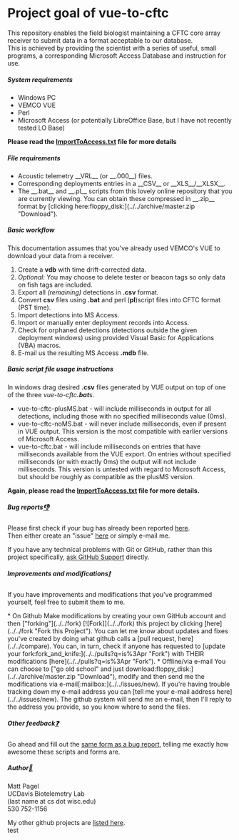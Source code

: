 # Project goal of vue-to-cftc #
This repository enables the field biologist maintaining a CFTC core array receiver to submit data in a format acceptable to our database.<br>
This is achieved by providing the scientist with a series of useful, small programs, a corresponding Microsoft Access Database and instruction for use.

##### System requirements
<ul><li>Windows PC<br>
</li><li>VEMCO VUE<br>
</li><li>Perl<br>
</li><li>Microsoft Access (or potentially LibreOffice Base, but I have not recently tested LO Base)
</li></ul>
 <strong>Please read the <a href='ImportToAccess.txt'>ImportToAccess.txt</a> file for more details</strong><br>

##### File requirements
  <ul><li>Acoustic telemetry __VRL__ (or __.000__) files.</li>
  <li>Corresponding deployments entries in a __CSV__ or __XLS__/__XLSX__.</li>
  <li>The __.bat__ and __.pl__ scripts from this lovely online repository that you are currently viewing. You can obtain these compressed in __.zip__ format by [clicking here:floppy_disk:](../../archive/master.zip "Download").</li></ul>

##### Basic workflow
This documentation assumes that you've already used VEMCO's VUE to download your data from a receiver.

1. Create a **vdb** with time drift-corrected data.
1. <em>Optional:</em> You may choose to delete tester or beacon tags so only data on fish tags are included.
1. Export all <em>(remaining)</em> detections in **.csv** format.
1. Convert **csv** files using **.bat** and perl (**pl**)script files into CFTC format (PST time).
1. Import detections into MS Access.
1. Import or manually enter deployment records into Access.
1. Check for orphaned detections (detections outside the given deployment windows) using provided Visual Basic for Applications (VBA) macros.
1. E-mail us the resulting MS Access **.mdb** file.

##### Basic script file usage instructions
 In windows drag desired **.csv** files generated by VUE output on top of one of the three <em>vue-to-cftc<strong>.bat</strong></em>s.<br>
  * vue-to-cftc-plusMS.bat - will include milliseconds in output for all detections, including those with no specified milliseconds value (0ms).
  * vue-to-cftc-noMS.bat - will never include milliseconds, even if present in VUE output. This version is the most compatible with earlier versions of Microsoft Access.
  * vue-to-cftc.bat - will include milliseconds on entries that have milliseconds available from the VUE export. On entries without specified milliseconds (or with exactly 0ms) the output will not include milliseconds. This version is untested with regard to Microsoft Access, but should be roughly as compatible as the plusMS version.
 
**Again, please read the <a href='ImportToAccess.txt'>ImportToAccess.txt</a> file for more details.**

##### Bug reports[:thumbsdown:](../../issues/new "Bug")
Please first check if your bug has already been reported [here](../../issues?q=is%3Aissue).<br>
Then either create an "issue" [here](../../issues/new) or simply e-mail me.

If you have any technical problems with Git or GitHub, rather than this project specifically, [ask GitHub Support](https://github.com/contact) directly.

##### Improvements and modifications[:exclamation:](../../fork "Fork this Project")
<p>If you have improvements and modifications that you've programmed yourself, feel free to submit them to me.</p>
* On Github
  Make modifications by creating your own GitHub account and then ["forking"](../../fork) [![Fork]](../../fork) this project by clicking [here](../../fork "Fork this Project"). You can let me know about updates and fixes you've created by doing what github calls a [pull request, here](../../compare).  You can, in turn, check if anyone has requested to [update your fork:fork_and_knife:](../../pulls?q=is%3Apr "Fork") with THEIR modifications [here](../../pulls?q=is%3Apr "Fork").
* Offline/via e-mail
  You can choose to ["go old school" and just download:floppy_disk:](../../archive/master.zip "Download"), modify and then send me the modifications via e-mail[:mailbox:](../../issues/new). If you're having trouble tracking down my e-mail address you can [tell me your e-mail address here](../../issues/new). The github system will send me an e-mail, then I'll reply to the address you provide, so you know where to send the files.

##### Other feedback[:question:](../../issues/new)
Go ahead and fill out the [same form as a bug report](../../issues/new), telling me exactly how awesome these scripts and forms are.

##### Author[:book:](../../../)
  Matt Pagel<br>
  UCDavis Biotelemetry Lab<br>
  (last name at cs dot wisc.edu)<br>
  530 752-1156

My other github projects are [listed here](../../../).<br>
<span class="octicon octicon-repo-forked">test</span>
